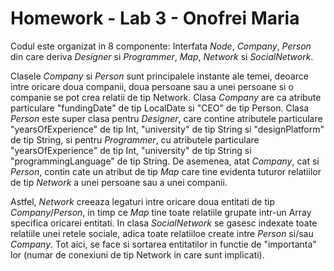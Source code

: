 # Homework - Lab 3 - Onofrei Maria

Codul este organizat in 8 componente: Interfata _Node_, _Company_, _Person_ din care deriva _Designer_ si _Programmer_, _Map_, _Network_ si _SocialNetwork_.

Clasele _Company_ si _Person_ sunt principalele instante ale temei, deoarce intre oricare doua companii, doua persoane sau a unei persoane si o companie se pot crea relatii de tip Network. Clasa _Company_ are ca atribute particulare "fundingDate" de tip LocalDate si "CEO" de tip Person. Clasa _Person_ este super clasa pentru _Designer_, care contine atributele particulare "yearsOfExperience" de tip Int, "university" de tip String si "designPlatform" de tip String, si pentru _Programmer_, cu atributele particulare "yearsOfExperience" de tip Int, "university" de tip String si "programmingLanguage" de tip String. De asemenea, atat _Company_, cat si _Person_, contin cate un atribut de tip _Map_ care tine evidenta tuturor relatiilor de tip _Network_ a unei persoane sau a unei companii.

Astfel, _Network_ creeaza legaturi intre oricare doua entitati de tip _Company_/_Person_, in timp ce _Map_ tine toate relatiile grupate intr-un Array specifica oricarei entitati. In clasa _SocialNetwork_ se gasesc indexate toate relatiile unei retele sociale, adica toate relatiiloe create intre _Person_ si/sau _Company_. Tot aici, se face si sortarea entitatilor in functie de "importanta" lor (numar de conexiuni de tip Network in care sunt implicati).
